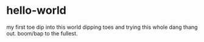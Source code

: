 # hello-world
my first toe dip into this world
dipping toes and trying this whole dang thang out. boom/bap to the fullest. 
